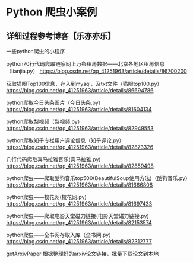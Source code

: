 # Python 爬虫小案例 
## 详细过程参考博客【乐亦亦乐】
一些python爬虫的小程序



python70行代码爬取链家网上万条租房数据——北京各地区租房信息（lianjia.py）
https://blog.csdn.net/qq_41251963/article/details/86700200


获取猫眼Top100信息，存入到mysql，及txt文件（猫眼top100.py）
https://blog.csdn.net/qq_41251963/article/details/86694786


python爬取今日头条图片（今日头条.py）
https://blog.csdn.net/qq_41251963/article/details/81604134

python爬取梨视频（梨视频.py）
https://blog.csdn.net/qq_41251963/article/details/82949553

python爬取知乎专栏用户评论信息（知乎评论.py）
https://blog.csdn.net/qq_41251963/article/details/82873326


几行代码爬取喜马拉雅音乐(喜马拉雅.py)
https://blog.csdn.net/qq_41251963/article/details/82859498



python爬虫——爬取酷狗音乐top500(BeautifulSoup使用方法)（酷狗音乐.py）
https://blog.csdn.net/qq_41251963/article/details/81666808

python爬虫——校花网(校花网.py)
https://blog.csdn.net/qq_41251963/article/details/81697433


python爬虫——爬取电影天堂磁力链接(电影天堂磁力链接.py)
https://blog.csdn.net/qq_41251963/article/details/82153574


python爬虫——全书网存取入库（全书网.py）
https://blog.csdn.net/qq_41251963/article/details/82312777

getArxivPaper
根据整理好的arxiv论文链接，批量下载论文到本地

